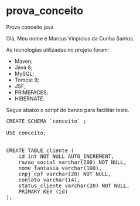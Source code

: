 # prova_conceito
Prova conceito java

Olá,
Meu nome é Marcus Vinpicius da Cunha Santos.

As tecnologias utilizadas no projeto foram:

* Maven;
* Java 8;
* MySQL;
* Tomcat 9;
* JSF;
* PRIMEFACES;
* HIBERNATE.


Segue abaixo o script do banco para facilitar teste.

<pre>
CREATE SCHEMA `conceito` ;

USE conceito;


CREATE TABLE cliente (
    id int NOT NULL AUTO_INCREMENT,
    razao_social varchar(200) NOT NULL,
    nome_fantasia varchar(100),
    cnpj_cpf varchar(20) NOT NULL,
    contato varchar(14),
    status_cliente varchar(20) NOT NULL,
    PRIMARY KEY (id)
);

</pre>
